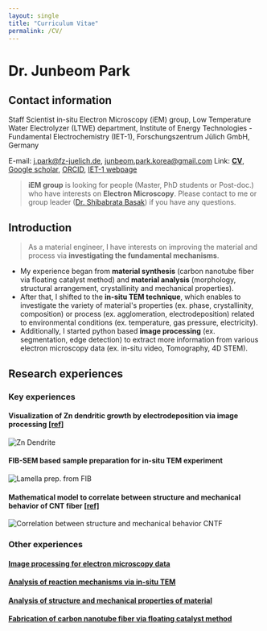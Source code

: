 ```yaml
---
layout: single
title: "Curriculum Vitae"
permalink: /CV/
---
```



# Dr. Junbeom Park
## Contact information
Staff Scientist
in-situ Electron Microscopy (iEM) group,
Low Temperature Water Electrolyzer (LTWE) department,
Institute of Energy Technologies - Fundamental Electrochemistry (IET-1),
Forschungszentrum Jülich GmbH, Germany

E-mail: j.park@fz-juelich.de, junbeom.park.korea@gmail.com
Link: **[CV](https://jugit.fz-juelich.de/junbeom_park/webpage/-/blob/main/Curriculum_Vitae.pdf)**, [Google scholar](https://scholar.google.com/citations?user=WXKca60AAAAJ&hl=en), [ORCID](https://orcid.org/0000-0003-2548-2985), [IET-1 webpage](https://www.fz-juelich.de/en/iet/iet-1)
> **iEM group** is looking for people (Master, PhD students or Post-doc.) who have interests on **Electron Microscopy**. Please contact to me or group leader ([Dr. Shibabrata Basak](mailto:s.basak@fz-juelich.de)) if you have any questions.

## Introduction

> As a material engineer, I have interests on improving the material and process via **investigating the fundamental mechanisms**.

- My experience began from **material synthesis** (carbon nanotube fiber via floating catalyst method) and **material analysis** (morphology, structural arrangement, crystallinity and mechanical properties). 
- After that, I shifted to the **in-situ TEM technique**, which enables to investigate the variety of material's properties (ex. phase, crystallinity, composition) or process (ex. agglomeration, electrodeposition) related to environmental conditions (ex. temperature, gas pressure, electricity). 
- Additionally, I started python based **image processing** (ex. segmentation, edge detection) to extract more information from various electron microscopy data (ex. in-situ video, Tomography, 4D STEM).

## Research experiences 

### Key experiences

#### Visualization of Zn dendritic growth by electrodeposition via image processing [[ref]](https://doi.org/10.1002/smtd.202400081)

![Zn Dendrite](https://iffmd.fz-juelich.de/uploads/upload_d651fc73cdba1602a98742aa8c443728.gif)

#### FIB-SEM based sample preparation for in-situ TEM experiment

![Lamella prep. from FIB](https://iffmd.fz-juelich.de/uploads/upload_155e150ce47eec717306b044e7cf307b.png)

#### Mathematical model to correlate between structure and mechanical behavior of CNT fiber [[ref]](https://doi.org/10.1016/j.carbon.2019.05.077)

![Correlation between structure and mechanical behavior CNTF](https://iffmd.fz-juelich.de/uploads/upload_85a7977fba2bb591f85474c82f932282.png)

### Other experiences

#### [Image processing for electron microscopy data](https://iffmd.fz-juelich.de/s/H0wfLCQj_)

#### [Analysis of reaction mechanisms via in-situ TEM](https://iffmd.fz-juelich.de/s/Ui5GX6YQz#)

#### [Analysis of structure and mechanical properties of material](https://iffmd.fz-juelich.de/s/k9uQRuqBd#)

#### [Fabrication of carbon nanotube fiber via floating catalyst method](https://iffmd.fz-juelich.de/s/emk8T_ueI#)
